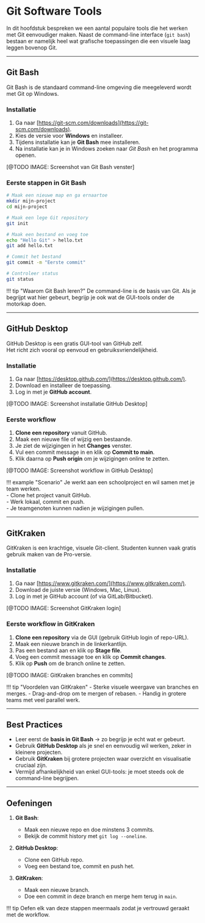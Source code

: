 # Git Software Tools

In dit hoofdstuk bespreken we een aantal populaire tools die het werken met Git eenvoudiger maken. 
Naast de command-line interface (`git bash`) bestaan er namelijk heel wat grafische toepassingen 
die een visuele laag leggen bovenop Git.

---

## Git Bash

Git Bash is de standaard command-line omgeving die meegeleverd wordt met Git op Windows.

### Installatie
1. Ga naar [https://git-scm.com/downloads](https://git-scm.com/downloads).
2. Kies de versie voor **Windows** en installeer.
3. Tijdens installatie kan je **Git Bash** mee installeren.
4. Na installatie kan je in Windows zoeken naar *Git Bash* en het programma openen.

[@TODO IMAGE: Screenshot van Git Bash venster]

### Eerste stappen in Git Bash
```bash
# Maak een nieuwe map en ga ernaartoe
mkdir mijn-project
cd mijn-project

# Maak een lege Git repository
git init

# Maak een bestand en voeg toe
echo "Hello Git" > hello.txt
git add hello.txt

# Commit het bestand
git commit -m "Eerste commit"

# Controleer status
git status
```

!!! tip "Waarom Git Bash leren?"
    De command-line is de basis van Git. Als je begrijpt wat hier gebeurt, 
    begrijp je ook wat de GUI-tools onder de motorkap doen.

---

## GitHub Desktop

GitHub Desktop is een gratis GUI-tool van GitHub zelf.  
Het richt zich vooral op eenvoud en gebruiksvriendelijkheid.

### Installatie
1. Ga naar [https://desktop.github.com/](https://desktop.github.com/).
2. Download en installeer de toepassing.
3. Log in met je **GitHub account**.

[@TODO IMAGE: Screenshot installatie GitHub Desktop]

### Eerste workflow
1. **Clone een repository** vanuit GitHub.
2. Maak een nieuwe file of wijzig een bestaande.
3. Je ziet de wijzigingen in het **Changes** venster.
4. Vul een commit message in en klik op **Commit to main**.
5. Klik daarna op **Push origin** om je wijzigingen online te zetten.

[@TODO IMAGE: Screenshot workflow in GitHub Desktop]

!!! example "Scenario"
    Je werkt aan een schoolproject en wil samen met je team werken.  
    - Clone het project vanuit GitHub.  
    - Werk lokaal, commit en push.  
    - Je teamgenoten kunnen nadien je wijzigingen pullen.  

---

## GitKraken

GitKraken is een krachtige, visuele Git-client. Studenten kunnen vaak gratis gebruik maken van de Pro-versie.

### Installatie
1. Ga naar [https://www.gitkraken.com/](https://www.gitkraken.com/).
2. Download de juiste versie (Windows, Mac, Linux).
3. Log in met je GitHub account (of via GitLab/Bitbucket).

[@TODO IMAGE: Screenshot GitKraken login]

### Eerste workflow in GitKraken
1. **Clone een repository** via de GUI (gebruik GitHub login of repo-URL).
2. Maak een nieuwe branch in de linkerkantlijn.
3. Pas een bestand aan en klik op **Stage file**.
4. Voeg een commit message toe en klik op **Commit changes**.
5. Klik op **Push** om de branch online te zetten.

[@TODO IMAGE: GitKraken branches en commits]

!!! tip "Voordelen van GitKraken"
    - Sterke visuele weergave van branches en merges.
    - Drag-and-drop om te mergen of rebasen.
    - Handig in grotere teams met veel parallel werk.

---

## Best Practices

- Leer eerst de **basis in Git Bash** → zo begrijp je echt wat er gebeurt.  
- Gebruik **GitHub Desktop** als je snel en eenvoudig wil werken, zeker in kleinere projecten.  
- Gebruik **GitKraken** bij grotere projecten waar overzicht en visualisatie cruciaal zijn.  
- Vermijd afhankelijkheid van enkel GUI-tools: je moet steeds ook de command-line begrijpen.  



---

## Oefeningen

1. **Git Bash**:  
   - Maak een nieuwe repo en doe minstens 3 commits.  
   - Bekijk de commit history met `git log --oneline`.  

2. **GitHub Desktop**:  
   - Clone een GitHub repo.  
   - Voeg een bestand toe, commit en push het.  

3. **GitKraken**:  
   - Maak een nieuwe branch.  
   - Doe een commit in deze branch en merge hem terug in `main`.  

!!! tip
    Oefen elk van deze stappen meermaals zodat je vertrouwd geraakt met de workflow.
